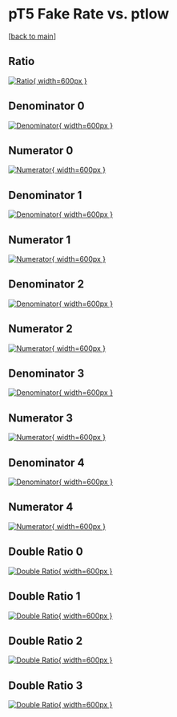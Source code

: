 # pT5 Fake Rate vs. ptlow

[[back to main](./)]



## Ratio

[![Ratio](../mtv/var/pT5_fakerate_ptlow.png){ width=600px }](../mtv/var/pT5_fakerate_ptlow.pdf)

## Denominator 0

[![Denominator](../mtv/den/pT5_fakerate_ptlow_den0.png){ width=600px }](../mtv/den/pT5_fakerate_ptlow_den0.pdf)

## Numerator 0

[![Numerator](../mtv/num/pT5_fakerate_ptlow_num0.png){ width=600px }](../mtv/num/pT5_fakerate_ptlow_num0.pdf)

## Denominator 1

[![Denominator](../mtv/den/pT5_fakerate_ptlow_den1.png){ width=600px }](../mtv/den/pT5_fakerate_ptlow_den1.pdf)

## Numerator 1

[![Numerator](../mtv/num/pT5_fakerate_ptlow_num1.png){ width=600px }](../mtv/num/pT5_fakerate_ptlow_num1.pdf)

## Denominator 2

[![Denominator](../mtv/den/pT5_fakerate_ptlow_den2.png){ width=600px }](../mtv/den/pT5_fakerate_ptlow_den2.pdf)

## Numerator 2

[![Numerator](../mtv/num/pT5_fakerate_ptlow_num2.png){ width=600px }](../mtv/num/pT5_fakerate_ptlow_num2.pdf)

## Denominator 3

[![Denominator](../mtv/den/pT5_fakerate_ptlow_den3.png){ width=600px }](../mtv/den/pT5_fakerate_ptlow_den3.pdf)

## Numerator 3

[![Numerator](../mtv/num/pT5_fakerate_ptlow_num3.png){ width=600px }](../mtv/num/pT5_fakerate_ptlow_num3.pdf)

## Denominator 4

[![Denominator](../mtv/den/pT5_fakerate_ptlow_den4.png){ width=600px }](../mtv/den/pT5_fakerate_ptlow_den4.pdf)

## Numerator 4

[![Numerator](../mtv/num/pT5_fakerate_ptlow_num4.png){ width=600px }](../mtv/num/pT5_fakerate_ptlow_num4.pdf)

## Double Ratio 0

[![Double Ratio](../mtv/ratio/pT5_fakerate_ptlow_ratio0.png){ width=600px }](../mtv/ratio/pT5_fakerate_ptlow_ratio0.pdf)

## Double Ratio 1

[![Double Ratio](../mtv/ratio/pT5_fakerate_ptlow_ratio1.png){ width=600px }](../mtv/ratio/pT5_fakerate_ptlow_ratio1.pdf)

## Double Ratio 2

[![Double Ratio](../mtv/ratio/pT5_fakerate_ptlow_ratio2.png){ width=600px }](../mtv/ratio/pT5_fakerate_ptlow_ratio2.pdf)

## Double Ratio 3

[![Double Ratio](../mtv/ratio/pT5_fakerate_ptlow_ratio3.png){ width=600px }](../mtv/ratio/pT5_fakerate_ptlow_ratio3.pdf)

